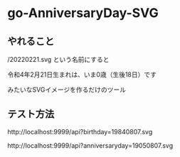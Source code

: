 # go-AnniversaryDay-SVG

## やれること

/20220221.svg
という名前にすると

令和4年2月21日生まれは、いま0歳（生後18日）です

みたいなSVGイメージを作るだけのツール


## テスト方法

http://localhost:9999/api?birthday=19840807.svg

http://localhost:9999/api?anniversaryday=19050807.svg